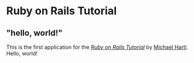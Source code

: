 # Ruby on Rails Tutorial

## "hello, world!"

This is the first application for the [*Ruby on Rails Tutorial*](https://www.railstutorial.org/)
by [Michael Hartl](https://www.michaelhartl.com/). Hello, world!
